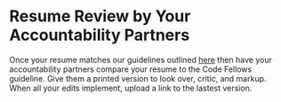 # Resume Review by Your Accountability Partners

Once your resume matches our guidelines outlined [here][1] then have your accountability partners compare your resume to the Code Fellows guideline. Give them a printed version to look over, critic, and markup. When all your edits implement, upload a link to the lastest version.  


[1]: https://docs.google.com/drawings/d/1JlbA8PBqRfC_Nj4hpyduIlPUar8YjT-GzgvSCaojojA/edit

